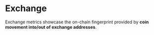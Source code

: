 # Exchange

Exchange metrics showcase the on-chain fingerprint provided by **coin movement into/out of exchange addresses**. &#x20;
